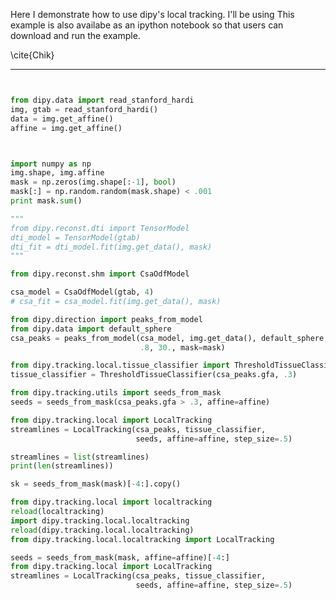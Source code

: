 
Here I demonstrate how to use dipy's local tracking. I'll be using 
This example is also availabe as an ipython notebook so that users can download and run the example.

\cite{Chik}
****

``` python


from dipy.data import read_stanford_hardi
img, gtab = read_stanford_hardi()
data = img.get_affine()
affine = img.get_affine()
```


```python


import numpy as np
img.shape, img.affine
mask = np.zeros(img.shape[:-1], bool)
mask[:] = np.random.random(mask.shape) < .001
print mask.sum()

```

```python
"""
from dipy.reconst.dti import TensorModel
dti_model = TensorModel(gtab)
dti_fit = dti_model.fit(img.get_data(), mask)
"""
```


```python
from dipy.reconst.shm import CsaOdfModel

csa_model = CsaOdfModel(gtab, 4)
# csa_fit = csa_model.fit(img.get_data(), mask)
```


```python
from dipy.direction import peaks_from_model
from dipy.data import default_sphere
csa_peaks = peaks_from_model(csa_model, img.get_data(), default_sphere,
                             .8, 30., mask=mask)
```


```python
from dipy.tracking.local.tissue_classifier import ThresholdTissueClassifier
tissue_classifier = ThresholdTissueClassifier(csa_peaks.gfa, .3)
```


```python
from dipy.tracking.utils import seeds_from_mask
seeds = seeds_from_mask(csa_peaks.gfa > .3, affine=affine)
```


```python
from dipy.tracking.local import LocalTracking
streamlines = LocalTracking(csa_peaks, tissue_classifier,
                            seeds, affine=affine, step_size=.5)
```


```python
streamlines = list(streamlines)
print(len(streamlines))
```


```python
sk = seeds_from_mask(mask)[-4:].copy()
```


```python
from dipy.tracking.local import localtracking
reload(localtracking)
import dipy.tracking.local.localtracking
reload(dipy.tracking.local.localtracking)
from dipy.tracking.local.localtracking import LocalTracking
```


```python
seeds = seeds_from_mask(mask, affine=affine)[-4:]
from dipy.tracking.local import LocalTracking
streamlines = LocalTracking(csa_peaks, tissue_classifier,
                            seeds, affine=affine, step_size=.5)

```
